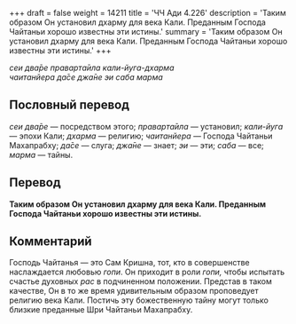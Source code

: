 +++
draft = false
weight = 14211
title = 'ЧЧ Ади 4.226'
description = 'Таким образом Он установил дхарму для века Кали. Преданным Господа Чайтаньи хорошо известны эти истины.'
summary = 'Таким образом Он установил дхарму для века Кали. Преданным Господа Чайтаньи хорошо известны эти истины.'
+++

_сеи два̄ре праварта̄ила кали-йуга-дхарма  
чаитанйера да̄се джа̄не эи саба марма_

## Пословный перевод

_сеи_ _два̄ре_ — посредством этого; _праварта̄ила_ — установил; _кали_\-_йуга_ — эпохи Кали; _дхарма_ — религию; _чаитанйера_ — Господа Чайтаньи Махапрабху; _да̄се_ — слуга; _джа̄не_ — знает; _эи_ — эти; _саба_ — все; _марма_ — тайны.

## Перевод

**Таким образом Он установил дхарму для века Кали. Преданным Господа Чайтаньи хорошо известны эти истины.**

## Комментарий

Господь Чайтанья — это Сам Кришна, тот, кто в совершенстве наслаждается любовью _гопи_. Он приходит в роли _гопи,_ чтобы испытать счастье духовных _рас_ в подчиненном положении. Представ в таком качестве, Он в то же время удивительным образом проповедует религию века Кали. Постичь эту божественную тайну могут только близкие преданные Шри Чайтаньи Махапрабху.

